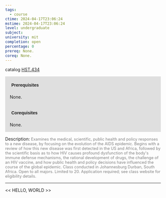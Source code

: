 ```yaml
---
tags:
  - course
ctime: 2024-04-17T23:06:24
mstime: 2024-04-17T23:06:24
level: undergraduate
subject: 
university: mit
completion: open
percentage: 0
prereq: None.
coreq: None.
---
```


catalog [HST.434](http://student.mit.edu/catalog/mHSTa.html#HST.434)

<span style="display: block; padding: 15px; background-color: rgb(100, 100, 100, 0.2);"><font id="m_prereq4011_0" style="display: block; font-family: Arial, sans-serif; font-weight: bold; padding: 5px">Prerequisites</font><br><span id="prereq4011_0">None.</span></span>
<span style="display: block; padding: 15px; background-color: rgb(100, 100, 100, 0.2);"><font id="m_coreq4011_0" style="display: block; font-family: Arial, sans-serif; font-weight: bold; padding: 5px">Corequisites</font><br><span id="coreq4011_0">None.</span></span>

<font style="">Description:</font>
<font style="color: grey; font-size: 0.8rem;">Examines the medical, scientific, public health and policy responses to a new disease, by focusing on the evolution of the AIDS epidemic. Begins with a review of how this new disease was first detected in the US and Africa, followed by the scientific basis as to how HIV causes profound dysfunction of the body's immune defense mechanisms, the rational development of drugs, the challenge of an HIV vaccine, and how public health and policy decisions have influenced the course of the global epidemic. Class conducted in Johannesburg Durban, South Africa. Open to all majors. Limited to 20. Application required; see class website for eligibility details.</font>



---

<< HELLO, WORLD >>
